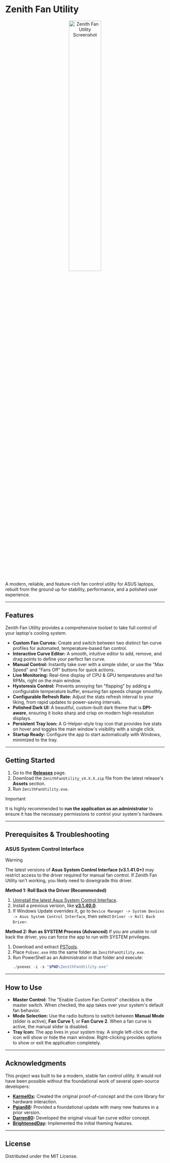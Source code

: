 # Zenith Fan Utility

<p align="center">
  <img src="https://github.com/user-attachments/assets/2b680b93-4c25-46db-a384-e90ab6d851ff"
       alt="Zenith Fan Utility Screenshot"
       style="width:45%; max-width:800px; min-width:0; height:auto;">
</p>

A modern, reliable, and feature-rich fan control utility for ASUS laptops, rebuilt from the ground up for stability, performance, and a polished user experience.

---
## Features

Zenith Fan Utility provides a comprehensive toolset to take full control of your laptop's cooling system.

* **Custom Fan Curves:** Create and switch between two distinct fan curve profiles for automated, temperature-based fan control.
* **Interactive Curve Editor:** A smooth, intuitive editor to add, remove, and drag points to define your perfect fan curve.
* **Manual Control:** Instantly take over with a simple slider, or use the "Max Speed" and "Fans Off" buttons for quick actions.
* **Live Monitoring:** Real-time display of CPU & GPU temperatures and fan RPMs, right on the main window.
* **Hysteresis Control:** Prevents annoying fan "flapping" by adding a configurable temperature buffer, ensuring fan speeds change smoothly.
* **Configurable Refresh Rate:** Adjust the stats refresh interval to your liking, from rapid updates to power-saving intervals.
* **Polished Dark UI:** A beautiful, custom-built dark theme that is **DPI-aware**, ensuring it looks sharp and crisp on modern high-resolution displays.
* **Persistent Tray Icon:** A G-Helper-style tray icon that provides live stats on hover and toggles the main window's visibility with a single click.
* **Startup Ready:** Configure the app to start automatically with Windows, minimized to the tray.

---
## Getting Started

1.  Go to the [**Releases**](https://github.com/realMoai/ZenithFanUtility/releases) page.
2.  Download the `ZenithFanUtility_vX.X.X.zip` file from the latest release's **Assets** section.
3.  Run `ZenithFanUtility.exe`.

> [!IMPORTANT]
> It is highly recommended to **run the application as an administrator** to ensure it has the necessary permissions to control your system's hardware.

---
## Prerequisites & Troubleshooting

### ASUS System Control Interface

> [!WARNING]
> The latest versions of **Asus System Control Interface (v3.1.41.0+)** may restrict access to the driver required for manual fan control. If Zenith Fan Utility isn't working, you likely need to downgrade this driver.

**Method 1: Roll Back the Driver (Recommended)**
1.  [Uninstall the latest Asus System Control Interface](https://github.com/seerge/g-helper/wiki/Troubleshooting#reinstalling-asus-system-control-interface).
2.  Install a previous version, like [**v3.1.40.0**](https://dlcdnets.asus.com/pub/ASUS/GamingNB/Image/Software/SoftwareandUtility/16402/ASUSSystemControlInterfacev3_ASUS_Z_V3.1.40.0_16402.exe).
3.  If Windows Update overrides it, go to `Device Manager -> System Devices -> Asus System Control Interface`, then select `Driver -> Roll Back Driver`.

**Method 2: Run as SYSTEM Process (Advanced)**
If you are unable to roll back the driver, you can force the app to run with SYSTEM privileges.
1.  Download and extract [PSTools](https://download.sysinternals.com/files/PSTools.zip).
2.  Place `PsExec.exe` into the same folder as `ZenithFanUtility.exe`.
3.  Run PowerShell as an Administrator in that folder and execute:
    ```powershell
    ./psexec -i -s "$PWD\ZenithFanUtility.exe"
    ```

---
## How to Use

* **Master Control:** The "Enable Custom Fan Control" checkbox is the master switch. When checked, the app takes over your system's default fan behavior.
* **Mode Selection:** Use the radio buttons to switch between **Manual Mode** (slider is active), **Fan Curve 1**, or **Fan Curve 2**. When a fan curve is active, the manual slider is disabled.
* **Tray Icon:** The app lives in your system tray. A single left-click on the icon will show or hide the main window. Right-clicking provides options to show or exit the application completely.

---
## Acknowledgments

This project was built to be a modern, stable fan control utility. It would not have been possible without the foundational work of several open-source developers:

* **[Karmel0x](https://github.com/Karmel0x/AsusFanControl):** Created the original proof-of-concept and the core library for hardware interaction.
* **[Pgian88](https://github.com/pgain88/AsusFanControlRemastered):** Provided a foundational update with many new features in a prior version.
* **[Darren80](https://github.com/Darren80/AsusFanControlEnhanced):** Developed the original visual fan curve editor concept.
* **[BrightenedDay](https://github.com/BrightenedDay/AsusFanControl):** Implemented the initial theming features.

---
## License

Distributed under the MIT License.
